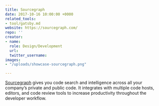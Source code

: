 ```yaml
---
title: Sourcegraph
date: 2017-10-16 10:00:00 +0000
related_tools:
- tool/gatsby.md
website: https://sourcegraph.com/
repo: ''
creator:
- name: 
  role: Design/Development
  url: 
  twitter_username: 
images:
- "/uploads/showcase-sourcegraph.png"

---
```

[Sourcegraph](https://sourcegraph.com/) gives you code search and intelligence across all your company’s private and public code. It integrates with multiple code hosts, editors, and code review tools to increase productivity throughout the developer workflow.
